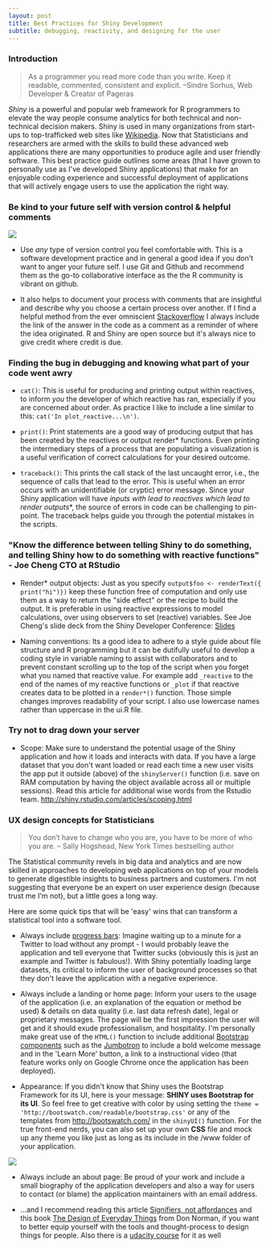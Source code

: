 ```yaml
---
layout: post
title: Best Practices for Shiny Development
subtitle: debugging, reactivity, and designing for the user
---
```


### Introduction

> As a programmer you read more code than you write. Keep it readable, commented, consistent and explicit. –Sindre Sorhus, Web Developer & Creator of Pageras

*Shiny* is a powerful and popular web framework for R programmers to elevate the way people consume analytics for both technical and non-technical decision makers. Shiny is used in many organizations from start-ups to top-trafficked web sites like [Wikipedia](http://Wikipedia.org). Now that Statisticians and researchers are armed with the skills to build these advanced web applications there are many opportunities to produce agile and user friendly software. This best practice guide outlines some areas (that I have grown to personally use as I've developed Shiny applications) that make for an enjoyable coding experience and successful deployment of applications that will actively engage users to use the application the right way.

### Be kind to your future self with version control & helpful comments

![](http://i.giphy.com/SfMfMAgvL6G1W.gif)

* Use *any* type of version control you feel comfortable with. This is a software development practice and in general a good idea if you don't want to anger your future self. I use Git and Github and recommend them as the go-to collaborative interface as the the R community is vibrant on github.

* It also helps to document your process with comments that are insightful and describe why you choose a certain process over another. If I find a helpful method from the ever omniscient [Stackoverflow](http://stackoverflow.com/search?q=shiny) I always include the link of the answer in the code as a comment as a reminder of where the idea originated. R and Shiny are open source but it's always nice to give credit where credit is due.

### Finding the bug in debugging and knowing what part of your code went awry

* `cat()`: This is useful for producing and printing output within reactives, to inform *you* the developer of which reactive has ran, especially if you are concerned about order. As practice I like to include a line similar to this: `cat('In plot_reactive...\n')`.

* `print()`: Print statements are a good way of producing output that has been created by the reactives or output render* functions. Even printing the intermediary steps of a process that are populating a visualization is a useful verification of correct calculations for your desired outcome.

* `traceback()`: This prints the call stack of the last uncaught error, i.e., the sequence of calls that lead to the error. This is useful when an error occurs with an unidentifiable (or cryptic) error message. Since your Shiny application will have **inputs with lead to reactives which lead to render* outputs**, the source of errors in code can be challenging to pin-point. The traceback helps guide you through the potential mistakes in the scripts.

### "Know the difference between telling Shiny to do something, and telling Shiny how to do something with reactive functions" - Joe Cheng CTO at RStudio

* Render* output objects: Just as you specify `output$foo <- renderText({ print("hi")})` keep these function free of computation and only use them as a way to return the "side effect" or the recipe to build the output. It is preferable in using reactive expressions to model calculations, over using observers to set (reactive) variables. See Joe Cheng's slide deck from the Shiny Developer Conference:  [Slides](https://cdn.rawgit.com/rstudio/reactivity-tutorial/master/slides.html#/warm-up-side-effects)

* Naming conventions: Its a good idea to adhere to a style guide about file structure and R programming but it can be dutifully useful to develop a coding style in variable naming to assist with collaborators and to prevent constant scrolling up to the top of the script when you forget what you named that reactive value. For example add `_reactive` to the end of the names of my reactive functions or `_plot` if that reactive creates data to be plotted in a `render*()` function. Those simple changes improves readability of your script. I also use lowercase names rather than uppercase in the ui.R file.

### Try not to drag down your server

* Scope: Make sure to understand the potential usage of the Shiny application and how it loads and interacts with data. If you have a large dataset that you don't want loaded or read each time a new user visits the app put it outside (above) of the `shinyServer()` function (i.e. save on RAM computation by having the object available across all or multiple sessions). Read this article for additional wise words from the Rstudio team. <http://shiny.rstudio.com/articles/scoping.html>

### UX design concepts for Statisticians

> You don’t have to change who you are, you have to be more of who you are. – Sally Hogshead, New York Times bestselling author

The Statistical community revels in big data and analytics and are now skilled in approaches to developing web applications on top of your models to generate digestible insights to business partners and customers. I'm not suggesting that everyone be an expert on user experience design (because trust me I'm not), but a little goes a long way.

Here are some quick tips that will be 'easy' wins that can transform a statistical tool into a software tool.

* Always include [progress bars](http://shiny.rstudio.com/articles/progress.html): Imagine waiting up to a minute for a Twitter to load without any prompt - I would probably leave the application and tell everyone that Twitter sucks (obviously this is just an example and Twitter is fabulous!). With Shiny potentially loading large datasets, its critical to inform the user of background processes so that they don't leave the application with a negative experience.

* Always include a landing or home page: Inform your users to the usage of the application (i.e. an explanation of the equation or method be used) & details on data quality (i.e. last data refresh date), legal or proprietary messages. The page will be the first impression the user will get and it should exude professionalism, and hospitality. I'm personally make great use of the `HTML()` function to include additional [Bootstrap components](http://getbootstrap.com/components/) such as the [Jumbotron](http://getbootstrap.com/components/#jumbotron) to include a bold welcome message and in the 'Learn More' button, a link to a instructional video (that feature works only on Google Chrome once the application has been deployed).

* Appearance: If you didn't know that Shiny uses the Bootstrap Framework for its UI, here is your message: **SHINY uses Bootstrap for its UI**. So feel free to get creative with color by using setting the `theme = 'http://bootswatch.com/readable/bootstrap.css'` or any of the templates from <http://bootswatch.com/> in the `shinyUI()` function. For the true front-end nerds, you can also set up your own **CSS** file and mock up any theme you like just as long as its include in the /www folder of your application.

![](http://i.giphy.com/yYSSBtDgbbRzq.gif)

* Always include an about page: Be proud of your work and include a small biography of the application developers and also a way for users to contact (or blame) the application maintainers with an email address.

* ...and I recommend reading this article [Signifiers, not affordances](http://jnd.org/dn.mss/signifiers_not_affordances.html) and this book [The Design of Everyday Things](http://jnd.org/books.html#doet) from Don Norman, if you want to better equip yourself with the tools and thought-process to design things for people. Also there is a [udacity course](https://www.udacity.com/course/intro-to-the-design-of-everyday-things--design101) for it as well
